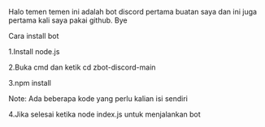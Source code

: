 Halo temen temen ini adalah bot discord pertama buatan saya dan ini juga pertama kali saya pakai github. Bye

Cara install bot

1.Install node.js

2.Buka cmd dan ketik cd zbot-discord-main

3.npm install

Note: Ada beberapa kode yang perlu kalian isi sendiri

4.Jika selesai ketika node index.js untuk menjalankan bot
